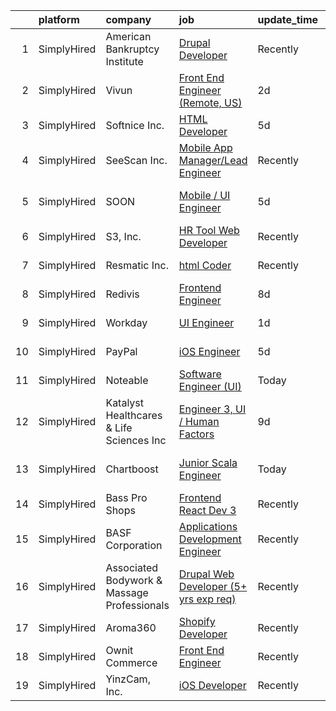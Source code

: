 

|    | platform    | company                                     | job                                                                                                                                           | update_time   | location              |
|---:|:------------|:--------------------------------------------|:----------------------------------------------------------------------------------------------------------------------------------------------|:--------------|:----------------------|
|  1 | SimplyHired | American Bankruptcy Institute               | [Drupal Developer](https://www.simplyhired.com/job/zGr4dTEOHqGRQTnUPXjBsg_QGR1ik9DouPt7dAloyctoyr-MX3EffA?q=ui+engineer)                      | Recently      | Alexandria, VA        |
|  2 | SimplyHired | Vivun                                       | [Front End Engineer (Remote, US)](https://www.simplyhired.com/job/veSrCseoMAVS4HN4b3ilWG96Ahw-B2yR8d4T8NJILCjzSAY_qgGJ4g?q=ui+engineer)       | 2d            | Oakland, CA           |
|  3 | SimplyHired | Softnice Inc.                               | [HTML Developer](https://www.simplyhired.com/job/-THAWfTQUncOq-_e4Qvd6VSTNIefa9kASDTqZ3jhqIx6jbEu6Tx1bg?q=ui+engineer)                        | 5d            | Remote                |
|  4 | SimplyHired | SeeScan Inc.                                | [Mobile App Manager/Lead Engineer](https://www.simplyhired.com/job/XfOawD8TkrWIdFmzHizQ89TsSlGmYO9oL4t3ElB6HYY7hjjq67xhNA?q=ui+engineer)      | Recently      | San Diego, CA         |
|  5 | SimplyHired | SOON                                        | [Mobile / UI Engineer](https://www.simplyhired.com/job/jezeDESRxtMDMj7JRKuMuWzE1WUgEMEfSaC2o-WoYMQ2uQQnNiyubg?q=ui+engineer)                  | 5d            | San Francisco, CA     |
|  6 | SimplyHired | S3, Inc.                                    | [HR Tool Web Developer](https://www.simplyhired.com/job/sUbe9VmktPrjUm9L3VcVBj1EoBvltwiJBTEgiX8YiOZRTgwWoj77Gg?q=ui+engineer)                 | Recently      | Huntsville, AL        |
|  7 | SimplyHired | Resmatic Inc.                               | [html Coder](https://www.simplyhired.com/job/1horKlaY2nUszWNGAznbOjFUNCJBjStFQ1YxHY1ditLaUqJVnHJ9Ig?q=ui+engineer)                            | Recently      | Sebastopol, CA        |
|  8 | SimplyHired | Redivis                                     | [Frontend Engineer](https://www.simplyhired.com/job/G9A1lvKHNML1Kzix3nNUyLQHiGkjWL2p7Mzr4-AhSm04W3GeFew-Ww?q=ui+engineer)                     | 8d            | Remote                |
|  9 | SimplyHired | Workday                                     | [UI Engineer](https://www.simplyhired.com/job/rdLNy841sb0McCJ3BBiEeIcdiZd9xfnWWBXV_DLs3mRzU0l7f3xfiA?q=ui+engineer)                           | 1d            | Pleasanton, CA        |
| 10 | SimplyHired | PayPal                                      | [iOS Engineer](https://www.simplyhired.com/job/XSl_8eubNKeL45SLLw9VrB2Uz8Wvz3TvWYiAZ7GOVXXVDvm3m-RGeg?q=ui+engineer)                          | 5d            | Illinois +3 locations |
| 11 | SimplyHired | Noteable                                    | [Software Engineer (UI)](https://www.simplyhired.com/job/rdzL00-fcKb9rXx4bMzsatGufE-bvrWenEnkFGXw_Zi6trrM-M7giA?q=ui+engineer)                | Today         | Remote                |
| 12 | SimplyHired | Katalyst Healthcares & Life Sciences Inc    | [Engineer 3, UI / Human Factors](https://www.simplyhired.com/job/L2FIi6K7TSxysg5roQglOWc1ZcHRcKEKKXX_aLsMpB80Gb6F0awjoQ?q=ui+engineer)        | 9d            | San Jose, CA          |
| 13 | SimplyHired | Chartboost                                  | [Junior Scala Engineer](https://www.simplyhired.com/job/R_-B0vNqc1f8DtGZsEqirjg-Zuw8weQNFw_TCtt6AONnL80uUdbN3g?q=ui+engineer)                 | Today         | San Francisco, CA     |
| 14 | SimplyHired | Bass Pro Shops                              | [Frontend React Dev 3](https://www.simplyhired.com/job/9oPN7EkRtgjzQIOSbhx0DsvOjLVHIN02OkXmtC-oDX8yRnLKQucM2w?q=ui+engineer)                  | Recently      | Springfield, MO       |
| 15 | SimplyHired | BASF Corporation                            | [Applications Development Engineer](https://www.simplyhired.com/job/4XIjPwC14oHAKZgN72rule11N_OUOTxPxCdjSt8O8SqQx1rwp8QW0A?q=ui+engineer)     | Recently      | Wyandotte, MI         |
| 16 | SimplyHired | Associated Bodywork & Massage Professionals | [Drupal Web Developer (5+ yrs exp req)](https://www.simplyhired.com/job/zLRwQ37Nq9SIufnynPVeqCz9qQRSYN6oQodeBh15NP7rh_j9gTmW9g?q=ui+engineer) | Recently      | Golden, CO            |
| 17 | SimplyHired | Aroma360                                    | [Shopify Developer](https://www.simplyhired.com/job/5fCLgvciiG57pw6SLrao9AgeIWFsziOqUJGbxqMDBzuH-pHaT_HUGg?q=ui+engineer)                     | Recently      | Miami, FL             |
| 18 | SimplyHired | Ownit Commerce                              | [Front End Engineer](https://www.simplyhired.com/job/ModKQjD1tSFWdDCCYqRwdObtiHJ5XlT__kU0_G7uz_mcAETftHjPXQ?q=ui+engineer)                    | Recently      | Santa Clara, CA       |
| 19 | SimplyHired | YinzCam, Inc.                               | [iOS Developer](https://www.simplyhired.com/job/O7s3dealHuxhU0MGhoaMnfOJziqVEUTHKEJtlDWUSPF8S_dqWf-8-Q?q=ui+engineer)                         | Recently      | Pittsburgh, PA        |